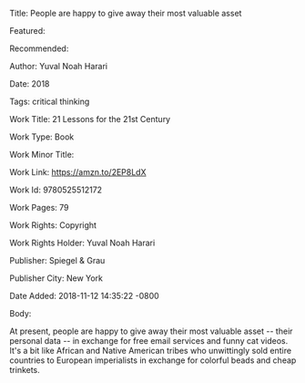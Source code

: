 Title: People are happy to give away their most valuable asset

Featured: 

Recommended: 

Author: Yuval Noah Harari

Date: 2018

Tags: critical thinking

Work Title: 21 Lessons for the 21st Century

Work Type: Book

Work Minor Title:  

Work Link: https://amzn.to/2EP8LdX

Work Id:  9780525512172

Work Pages:  79

Work Rights:  Copyright

Work Rights Holder:  Yuval Noah Harari

Publisher:  Spiegel & Grau

Publisher City:  New York

Date Added: 2018-11-12 14:35:22 -0800

Body:

At present, people are happy to give away their most valuable asset -- their personal data -- in exchange for free email services and funny cat videos. It's a bit like African and Native American tribes who unwittingly sold entire countries to European imperialists in exchange for colorful beads and cheap trinkets. 


